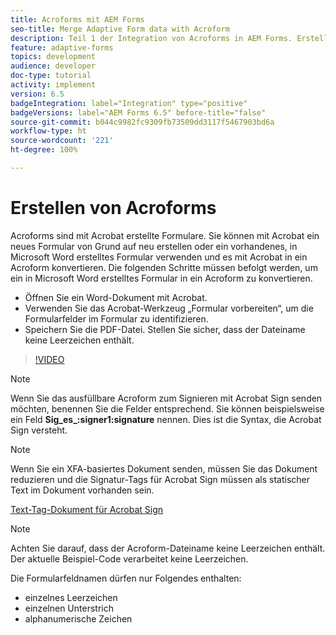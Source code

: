 ```yaml
---
title: Acroforms mit AEM Forms
seo-title: Merge Adaptive Form data with Acroform
description: Teil 1 der Integration von Acroforms in AEM Forms. Erstellen eines adaptiven Formulars mit Acroform und Zusammenführen der Daten zum Abrufen einer PDF-Datei.
feature: adaptive-forms
topics: development
audience: developer
doc-type: tutorial
activity: implement
version: 6.5
badgeIntegration: label="Integration" type="positive"
badgeVersions: label="AEM Forms 6.5" before-title="false"
source-git-commit: b044c9982fc9309fb73509dd3117f5467903bd6a
workflow-type: ht
source-wordcount: '221'
ht-degree: 100%

---
```



# Erstellen von Acroforms

Acroforms sind mit Acrobat erstellte Formulare. Sie können mit Acrobat ein neues Formular von Grund auf neu erstellen oder ein vorhandenes, in Microsoft Word erstelltes Formular verwenden und es mit Acrobat in ein Acroform konvertieren. Die folgenden Schritte müssen befolgt werden, um ein in Microsoft Word erstelltes Formular in ein Acroform zu konvertieren.

* Öffnen Sie ein Word-Dokument mit Acrobat.
* Verwenden Sie das Acrobat-Werkzeug „Formular vorbereiten“, um die Formularfelder im Formular zu identifizieren.
* Speichern Sie die PDF-Datei. Stellen Sie sicher, dass der Dateiname keine Leerzeichen enthält.


>[!VIDEO](https://video.tv.adobe.com/v/22575?quality=12&learn=on)

>[!NOTE]
>
>Wenn Sie das ausfüllbare Acroform zum Signieren mit Acrobat Sign senden möchten, benennen Sie die Felder entsprechend. Sie können beispielsweise ein Feld **Sig_es_:signer1:signature** nennen. Dies ist die Syntax, die Acrobat Sign versteht.

>[!NOTE]
>
>Wenn Sie ein XFA-basiertes Dokument senden, müssen Sie das Dokument reduzieren und die Signatur-Tags für Acrobat Sign müssen als statischer Text im Dokument vorhanden sein.

[Text-Tag-Dokument für Acrobat Sign](https://helpx.adobe.com/de/sign/using/text-tag.html)

>[!NOTE]
>
>Achten Sie darauf, dass der Acroform-Dateiname keine Leerzeichen enthält. Der aktuelle Beispiel-Code verarbeitet keine Leerzeichen.
>
>Die Formularfeldnamen dürfen nur Folgendes enthalten:
>
>* einzelnes Leerzeichen
>* einzelnen Unterstrich
>* alphanumerische Zeichen
